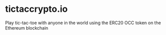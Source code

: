 # tictaccrypto.io
Play tic-tac-toe with anyone in the world using the ERC20 OCC token on the Ethereum blockchain
